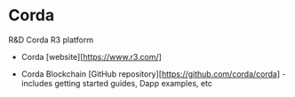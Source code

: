 # Corda
R&amp;D Corda R3 platform

- Corda [website][https://www.r3.com/]

- Corda Blockchain [GitHub repository][https://github.com/corda/corda] - includes getting started guides, Dapp examples, etc
